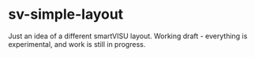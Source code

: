 # sv-simple-layout
Just an idea of a different smartVISU layout.
Working draft - everything is experimental, and work is still in progress.
